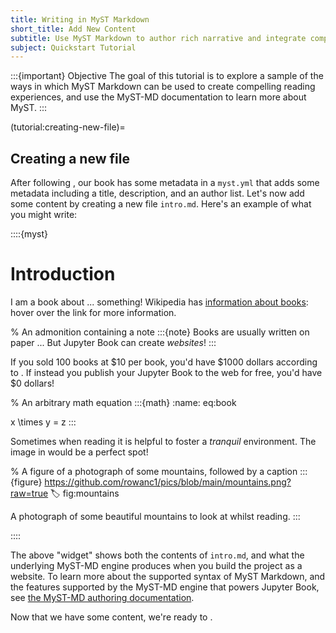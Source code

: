 ```yaml
---
title: Writing in MyST Markdown
short_title: Add New Content
subtitle: Use MyST Markdown to author rich narrative and integrate computation.
subject: Quickstart Tutorial
---
```


:::{important} Objective
The goal of this tutorial is to explore a sample of the ways in which MyST Markdown can be used to create compelling reading experiences, and use the MyST-MD documentation to learn more about MyST.
:::

(tutorial:creating-new-file)=

## Creating a new file

After following [](init.md), our book has some metadata in a `myst.yml` that adds some metadata including a title, description, and an author list. Let's now add some content by creating a new file `intro.md`. Here's an example of what you might write:

::::{myst}

# Introduction

I am a book about ... something! Wikipedia has [information about books](wiki:book): hover over the link for more information.

% An admonition containing a note
:::{note}
Books are usually written on paper ... But Jupyter Book can create _websites_!
:::

If you sold 100 books at \$10 per book, you'd have \$1000 dollars according to [](#eq:book). If instead you publish your Jupyter Book to the web for free, you'd have \$0 dollars!

% An arbitrary math equation
:::{math}
:name: eq:book

x \times y = z
:::

Sometimes when reading it is helpful to foster a _tranquil_ environment. The image in [](#fig:mountains) would be a perfect spot!

% A figure of a photograph of some mountains, followed by a caption
:::{figure} https://github.com/rowanc1/pics/blob/main/mountains.png?raw=true
:label: fig:mountains

A photograph of some beautiful mountains to look at whilst reading.
:::

::::

The above "widget" shows both the contents of `intro.md`, and what the underlying MyST-MD engine produces when you build the project as a website. To learn more about the supported syntax of MyST Markdown, and the features supported by the MyST-MD engine that powers Jupyter Book, see [the MyST-MD authoring documentation](xref:guide/frontmatter).

Now that we have some content, we're ready to [](./build-websites.md).
